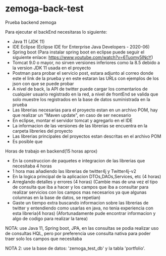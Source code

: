 # zemoga-back-test
Prueba backend zemoga

Para ejecutar el backEnd necesitaras lo siguiente:

- Java 11 (JDK 11)
- IDE Eclipse (Eclipse IDE for Enterprise Java Developers - 2020-06)
- Spring boot (Para instalar spring boot en eclipse puede seguir el siguiente enlace: https://www.youtube.com/watch?v=6Tuomy5INcY)
- Tomcat 9.0 o mayor, no sirven versiones inferiores como la 8.5 debido a la version JDK 11 usada en el proyecto
- Postman para probar el servicio post, estara adjunto al correo donde este el link de la prueba
y en este estaran las URLs con ejemplos de los json con que se puede probar
- A nivel de back, la API de twitter puede cargar los comentarios de cualquier usuario registrado en la red, a nivel de frontEnd se valida que solo muestre los registrados en la base de datos suministrada en la prueba
- Las librerias necesarias para el proyecto estan en un archivo POM, hay que realizar un "Maven update", en caso de ser necesario
- En eclipse, montar el servidor tomcat y agregarlo en el IDE
- La informacion de las versiones de las librerias se encuentra en la carpeta libreries del proyecto
- Las librerias principales del proyectos estan descritas en el archivo POM
- Es posible que 

Horas de trabajo en backend(15 horas aprox)

- En la construccion de paquetes e integracion de las librerias que necesitaba 4 horas
- 1 hora mas añadiendo las librerias de twitter4j y Twitter4j-v2
- En la logica principal de la aplicacion DTOs,DAOs,Services, etc (4 horas)
- Arreglando detalles y errores (4 horas) (Cambie mas de una vez el tipo de consulta que iba a hacer y los campos que iba a consultar para realizar servicios con los campos mas necesarios ya que algunas columnas en la base de datos, se repetian)
- Gaste un tiempo extra buscando informacion sobre las librerias de twitter y entendiendo como usarlas en java, no tenia experiencia con esta libreria(4 horas)
(Afortunadamente pude encontrar informacion y algo de codigo para realizar la tarea)


NOTA: use Java 11, Spring boot, JPA, en las consultas se podia realizar uso de consultas HQL, pero por preferencia use consulta nativa para poder traer solo los campos que necesitaba

NOTA 2: use la base de datos: 'zemoga_test_db' y la tabla 'portfolio'.

